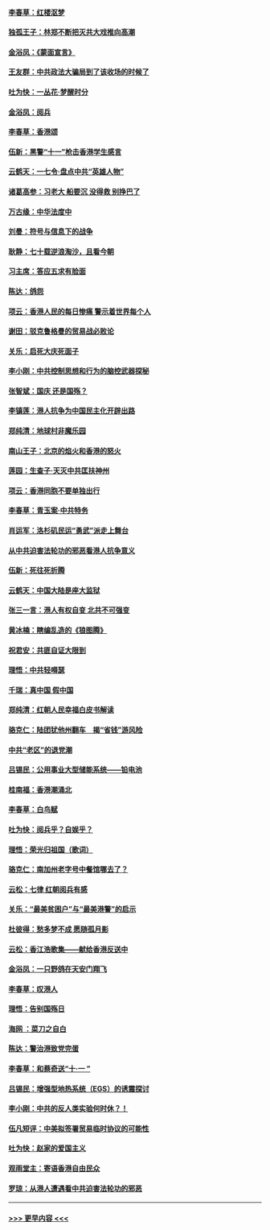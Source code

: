 #### [李春草：红楼沤梦](../pages/nsc993/n11569673.md?t=10051622) 
#### [独孤王子：林郑不断把灭共大戏推向高潮](../pages/nsc993/n11569381.md?t=10051622) 
#### [金浴凤：《蒙面宣言》](../pages/nsc993/n11569368.md?t=10051622) 
#### [王友群：中共政法大骗局到了该收场的时候了](../pages/nsc993/n11568940.md?t=10051622) 
#### [吐为快：一丛花‧梦醒时分](../pages/nsc993/n11567491.md?t=10051622) 
#### [金浴凤：阅兵](../pages/nsc993/n11567454.md?t=10051622) 
#### [李春草：香港颂](../pages/nsc993/n11567444.md?t=10051622) 
#### [伍新：黑警“十一”枪击香港学生感言](../pages/nsc993/n11567426.md?t=10051622) 
#### [云鹤天：一七令‧盘点中共“英雄人物”](../pages/nsc993/n11567091.md?t=10051622) 
#### [诸葛高参：习老大 船要沉 没得救 别挣巴了](../pages/nsc993/n11566976.md?t=10051622) 
#### [万古缘：中华法度中](../pages/nsc993/n11566726.md?t=10051622) 
#### [刘曼：符号与信息下的战争](../pages/nsc993/n11564655.md?t=10051622) 
#### [耿静：七十载逆浪淘沙，且看今朝](../pages/nsc993/n11564520.md?t=10051622) 
#### [习主席：答应五求有脸面](../pages/nsc993/n11563953.md?t=10051622) 
#### [陈达：鸽怨](../pages/nsc993/n11561879.md?t=10051622) 
#### [项云：香港人民的每日惨痛  警示着世界每个人](../pages/nsc993/n11559273.md?t=10051622) 
#### [谢田：驳克鲁格曼的贸易战必败论](../pages/nsc993/n11555840.md?t=10051622) 
#### [关乐：启死大庆死面子](../pages/nsc993/n11556823.md?t=10051622) 
#### [李小刚：中共控制思想和行为的脑控武器探秘](../pages/nsc993/n11556776.md?t=10051622) 
#### [张智斌：国庆  还是国殇？](../pages/nsc993/n11556617.md?t=10051622) 
#### [李镇莲：港人抗争为中国民主化开辟出路](../pages/nsc993/n11556570.md?t=10051622) 
#### [郑纯清：地球村非魔乐园](../pages/nsc993/n11555415.md?t=10051622) 
#### [南山王子：北京的焰火和香港的怒火](../pages/nsc993/n11555318.md?t=10051622) 
#### [莲园：生查子·天灭中共匡扶神州](../pages/nsc993/n11555302.md?t=10051622) 
#### [项云：香港同胞不要单独出行](../pages/nsc993/n11555276.md?t=10051622) 
#### [李春草：青玉案‧中共特务](../pages/nsc993/n11552356.md?t=10051622) 
#### [肖运军：洛杉矶民运“勇武”派走上舞台](../pages/nsc993/n11551595.md?t=10051622) 
#### [从中共迫害法轮功的邪恶看港人抗争意义](../pages/nsc993/n11540858.md?t=10051622) 
#### [伍新：死往死折腾](../pages/nsc993/n11550174.md?t=10051622) 
#### [云鹤天：中国大陆是座大监狱](../pages/nsc993/n11550155.md?t=10051622) 
#### [张三一言：港人有权自变 北共不可强变](../pages/nsc993/n11550132.md?t=10051622) 
#### [黄冰楠：瞎编乱造的《狼图腾》](../pages/nsc993/n11550082.md?t=10051622) 
#### [祝君安：共匪自证大限到](../pages/nsc993/n11550041.md?t=10051622) 
#### [理悟：中共轻嘚瑟](../pages/nsc993/n11547978.md?t=10051622) 
#### [千瑞：真中国 假中国](../pages/nsc993/n11547865.md?t=10051622) 
#### [郑纯清：红朝人民幸福白皮书解读](../pages/nsc993/n11547499.md?t=10051622) 
#### [骆克仁：陆团犹他州翻车　揭“省钱”游风险](../pages/nsc993/n11546977.md?t=10051622) 
#### [中共“老区”的退党潮](../pages/nsc993/n11545995.md?t=10051622) 
#### [吕锡民：公用事业大型储能系统——铅电池](../pages/nsc993/n11545701.md?t=10051622) 
#### [桂南福：香港潮涌北](../pages/nsc993/n11545682.md?t=10051622) 
#### [李春草：白鸟赋](../pages/nsc993/n11545663.md?t=10051622) 
#### [吐为快：阅兵乎？自娱乎？](../pages/nsc993/n11545625.md?t=10051622) 
#### [理悟：荣光归祖国（歌词）](../pages/nsc993/n11545616.md?t=10051622) 
#### [骆克仁：南加州老字号中餐馆哪去了？](../pages/nsc993/n11545120.md?t=10051622) 
#### [云松：七律 红朝阅兵有感](../pages/nsc993/n11542394.md?t=10051622) 
#### [关乐：“最美贫困户”与“最美港警”的启示](../pages/nsc993/n11542252.md?t=10051622) 
#### [杜彼得：愁多梦不成 愿随孤月影](../pages/nsc993/n11540296.md?t=10051622) 
#### [云松：香江浩歌集——献给香港反送中](../pages/nsc993/n11540149.md?t=10051622) 
#### [金浴凤：一只野鸽在天安门翔飞](../pages/nsc993/n11540280.md?t=10051622) 
#### [李春草：叹港人](../pages/nsc993/n11540119.md?t=10051622) 
#### [理悟：告别国殇日](../pages/nsc993/n11539610.md?t=10051622) 
#### [海网 ：菜刀之自白](../pages/nsc993/n11539597.md?t=10051622) 
#### [陈达：警治港致党完蛋](../pages/nsc993/n11538127.md?t=10051622) 
#### [李春草：和蔡奇送“十·一 ”](../pages/nsc993/n11537810.md?t=10051622) 
#### [吕锡民：增强型地热系统（EGS）的诱震探讨](../pages/nsc993/n11537765.md?t=10051622) 
#### [李小刚：中共的反人类实验何时休？！](../pages/nsc993/n11537669.md?t=10051622) 
#### [伍凡短评：中美拟签署贸易临时协议的可能性](../pages/nsc993/n11536773.md?t=10051622) 
#### [吐为快：赵家的爱国主义](../pages/nsc993/n11536750.md?t=10051622) 
#### [观雨堂主：寄语香港自由民众](../pages/nsc993/n11536735.md?t=10051622) 
#### [罗琼：从港人遭遇看中共迫害法轮功的邪恶](../pages/nsc993/n11507862.md?t=10051622) 

----
#### [ >>> 更早内容 <<< ](../indexes/nsc993-earlier.md)
